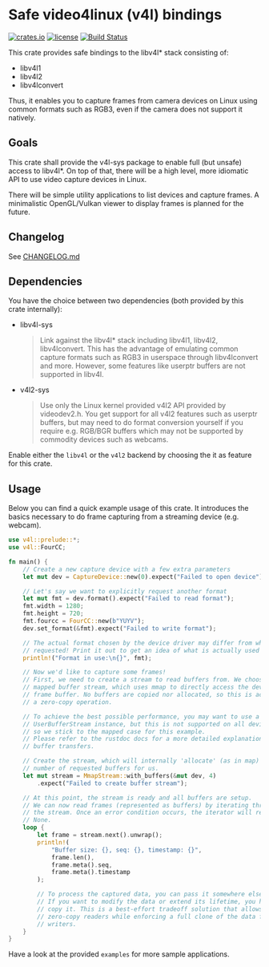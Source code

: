 # Safe video4linux (v4l) bindings

[![crates.io](https://img.shields.io/crates/v/v4l.svg?style=for-the-badge)](https://crates.io/crates/v4l)
[![license](https://img.shields.io/github/license/raymanfx/libv4l-rs?style=for-the-badge)](https://github.com/raymanfx/libv4l-rs/blob/master/LICENSE.txt)
[![Build Status](https://img.shields.io/travis/raymanfx/libv4l-rs/master.svg?style=for-the-badge&logo=travis)](https://travis-ci.org/raymanfx/libv4l-rs)

This crate provides safe bindings to the libv4l* stack consisting of:
 * libv4l1
 * libv4l2
 * libv4lconvert

Thus, it enables you to capture frames from camera devices on Linux using common formats such as RGB3, even if the camera does not support it natively.

## Goals
This crate shall provide the v4l-sys package to enable full (but unsafe) access to libv4l\*.
On top of that, there will be a high level, more idiomatic API to use video capture devices in Linux.

There will be simple utility applications to list devices and capture frames.
A minimalistic OpenGL/Vulkan viewer to display frames is planned for the future.

## Changelog
See [CHANGELOG.md](https://github.com/raymanfx/libv4l-rs/blob/master/CHANGELOG.md)

## Dependencies
You have the choice between two dependencies (both provided by this crate internally):
 * libv4l-sys
   > Link against the libv4l* stack including libv4l1, libv4l2, libv4lconvert.
   > This has the advantage of emulating common capture formats such as RGB3 in userspace through libv4lconvert and more.
   > However, some features like userptr buffers are not supported in libv4l.
 * v4l2-sys
   > Use only the Linux kernel provided v4l2 API provided by videodev2.h.
   > You get support for all v4l2 features such as userptr buffers, but may need to do format conversion yourself if you require e.g. RGB/BGR buffers which may not be supported by commodity devices such as webcams.

Enable either the `libv4l` or the `v4l2` backend by choosing the it as feature for this crate.

## Usage
Below you can find a quick example usage of this crate. It introduces the basics necessary to do frame capturing from a streaming device (e.g. webcam).

```rust
use v4l::prelude::*;
use v4l::FourCC;

fn main() {
    // Create a new capture device with a few extra parameters
    let mut dev = CaptureDevice::new(0).expect("Failed to open device");

    // Let's say we want to explicitly request another format
    let mut fmt = dev.format().expect("Failed to read format");
    fmt.width = 1280;
    fmt.height = 720;
    fmt.fourcc = FourCC::new(b"YUYV");
    dev.set_format(&fmt).expect("Failed to write format");

    // The actual format chosen by the device driver may differ from what we
    // requested! Print it out to get an idea of what is actually used now.
    println!("Format in use:\n{}", fmt);

    // Now we'd like to capture some frames!
    // First, we need to create a stream to read buffers from. We choose a
    // mapped buffer stream, which uses mmap to directly access the device
    // frame buffer. No buffers are copied nor allocated, so this is actually
    // a zero-copy operation.

    // To achieve the best possible performance, you may want to use a
    // UserBufferStream instance, but this is not supported on all devices,
    // so we stick to the mapped case for this example.
    // Please refer to the rustdoc docs for a more detailed explanation about
    // buffer transfers.

    // Create the stream, which will internally 'allocate' (as in map) the
    // number of requested buffers for us.
    let mut stream = MmapStream::with_buffers(&mut dev, 4)
        .expect("Failed to create buffer stream");

    // At this point, the stream is ready and all buffers are setup.
    // We can now read frames (represented as buffers) by iterating through
    // the stream. Once an error condition occurs, the iterator will return
    // None.
    loop {
        let frame = stream.next().unwrap();
        println!(
            "Buffer size: {}, seq: {}, timestamp: {}",
            frame.len(),
            frame.meta().seq,
            frame.meta().timestamp
        );

        // To process the captured data, you can pass it somewhere else.
        // If you want to modify the data or extend its lifetime, you have to
        // copy it. This is a best-effort tradeoff solution that allows for
        // zero-copy readers while enforcing a full clone of the data for
        // writers.
    }
}
```

Have a look at the provided `examples` for more sample applications.
